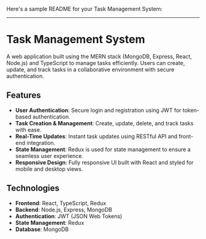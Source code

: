 Here's a sample README for your Task Management System:

---

# Task Management System

A web application built using the MERN stack (MongoDB, Express, React, Node.js) and TypeScript to manage tasks efficiently. Users can create, update, and track tasks in a collaborative environment with secure authentication.

## Features

- **User Authentication**: Secure login and registration using JWT for token-based authentication.
- **Task Creation & Management**: Create, update, delete, and track tasks with ease.
- **Real-Time Updates**: Instant task updates using RESTful API and front-end integration.
- **State Management**: Redux is used for state management to ensure a seamless user experience.
- **Responsive Design**: Fully responsive UI built with React and styled for mobile and desktop views.

## Technologies

- **Frontend**: React, TypeScript, Redux
- **Backend**: Node.js, Express, MongoDB
- **Authentication**: JWT (JSON Web Tokens)
- **State Management**: Redux
- **Database**: MongoDB


